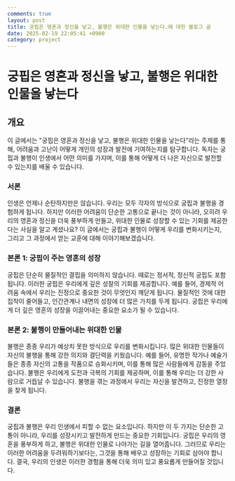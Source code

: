 ```yaml
---
comments: true
layout: post
title: 궁핍은 영혼과 정신을 낳고, 불행은 위대한 인물을 낳는다.에 대한 블로그 글
date: 2025-02-19 22:05:41 +0900
category: project
---
```


# 궁핍은 영혼과 정신을 낳고, 불행은 위대한 인물을 낳는다

## 개요
이 글에서는 "궁핍은 영혼과 정신을 낳고, 불행은 위대한 인물을 낳는다"라는 주제를 통해, 어려움과 고난이 어떻게 개인의 성장과 발전에 기여하는지를 탐구합니다. 독자는 궁핍과 불행이 인생에서 어떤 의미를 가지며, 이를 통해 어떻게 더 나은 자신으로 발전할 수 있는지를 배울 수 있습니다.

### 서론
인생은 언제나 순탄하지만은 않습니다. 우리는 모두 각자의 방식으로 궁핍과 불행을 경험하게 됩니다. 하지만 이러한 어려움이 단순한 고통으로 끝나는 것이 아니라, 오히려 우리의 영혼과 정신을 더욱 풍부하게 만들고, 위대한 인물로 성장할 수 있는 기회를 제공한다는 사실을 알고 계셨나요? 이 글에서는 궁핍과 불행이 어떻게 우리를 변화시키는지, 그리고 그 과정에서 얻는 교훈에 대해 이야기해보겠습니다.

### 본론 1: 궁핍이 주는 영혼의 성장
궁핍은 단순히 물질적인 결핍을 의미하지 않습니다. 때로는 정서적, 정신적 궁핍도 포함됩니다. 이러한 궁핍은 우리에게 깊은 성찰의 기회를 제공합니다. 예를 들어, 경제적 어려움 속에서 우리는 진정으로 중요한 것이 무엇인지 깨닫게 됩니다. 물질적인 것에 대한 집착이 줄어들고, 인간관계나 내면의 성장에 더 많은 가치를 두게 됩니다. 궁핍은 우리에게 더 깊은 영혼의 성장을 이끌어내는 중요한 요소가 될 수 있습니다.

### 본론 2: 불행이 만들어내는 위대한 인물
불행은 종종 우리가 예상치 못한 방식으로 우리를 변화시킵니다. 많은 위대한 인물들이 자신의 불행을 통해 강한 의지와 결단력을 키웠습니다. 예를 들어, 유명한 작가나 예술가들은 종종 자신의 고통을 작품으로 승화시키며, 이를 통해 많은 사람들에게 감동을 주었습니다. 불행은 우리에게 도전과 극복의 기회를 제공하며, 이를 통해 우리는 더 강한 사람으로 거듭날 수 있습니다. 불행을 겪는 과정에서 우리는 자신을 발견하고, 진정한 열정을 찾게 됩니다.

### 결론
궁핍과 불행은 우리 인생에서 피할 수 없는 요소입니다. 하지만 이 두 가지는 단순한 고통이 아니라, 우리를 성장시키고 발전하게 만드는 중요한 기회입니다. 궁핍은 우리의 영혼을 풍부하게 하고, 불행은 위대한 인물로 나아가는 길을 열어줍니다. 그러므로 우리는 이러한 어려움을 두려워하기보다는, 그것을 통해 배우고 성장하는 기회로 삼아야 합니다. 결국, 우리의 인생은 이러한 경험을 통해 더욱 의미 있고 풍요롭게 만들어질 것입니다.